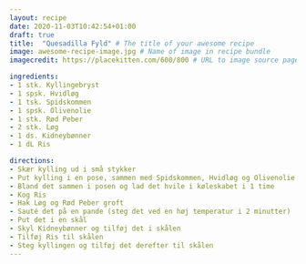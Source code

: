 ```yaml
---
layout: recipe
date: 2020-11-03T10:42:54+01:00
draft: true    
title:  "Quesadilla Fyld" # The title of your awesome recipe
image: awesome-recipe-image.jpg # Name of image in recipe bundle
imagecredit: https://placekitten.com/600/800 # URL to image source page, website, or creator

ingredients:
- 1 stk. Kyllingebryst
- 1 spsk. Hvidløg
- 1 tsk. Spidskommen
- 1 spsk. Olivenolie
- 1 stk. Rød Peber
- 2 stk. Løg
- 1 ds. Kidneybønner
- 1 dL Ris

directions:
- Skær kylling ud i små stykker
- Put kylling i en pose, sammen med Spidskommen, Hvidløg og Olivenolie
- Bland det sammen i posen og lad det hvile i køleskabet i 1 time
- Kog Ris
- Hak Løg og Rød Peber groft
- Sauté det på en pande (steg det ved en høj temperatur i 2 minutter)
- Put det i en skål
- Skyl Kidneybønner og tilføj det i skålen
- Tilføj Ris til skålen
- Steg kyllingen og tilføj det derefter til skålen
---
```

